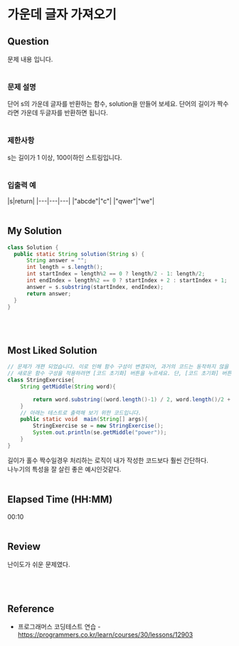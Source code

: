 # 가운데 글자 가져오기
## Question
문제 내용 입니다.
<br><br>
### **문제 설명**
단어 s의 가운데 글자를 반환하는 함수, solution을 만들어 보세요. 단어의 길이가 짝수라면 가운데 두글자를 반환하면 됩니다.
<br><br>
### **제한사항**
s는 길이가 1 이상, 100이하인 스트링입니다.
<br><br>
### **입출력 예**
|s|return|
|---|---|---|
|"abcde"|"c"|
|"qwer"|"we"|
<br><br>
## My Solution
``` Java
class Solution {
  public static String solution(String s) {
      String answer = "";
      int length = s.length();
      int startIndex = length%2 == 0 ? length/2 - 1: length/2;  
      int endIndex = length%2 == 0 ? startIndex + 2 : startIndex + 1; 
      answer = s.substring(startIndex, endIndex);
      return answer;
  }
}
```
<br><br>
## Most Liked Solution
``` Java
// 문제가 개편 되었습니다. 이로 인해 함수 구성이 변경되어, 과거의 코드는 동작하지 않을 수 있습니다.
// 새로운 함수 구성을 적용하려면 [코드 초기화] 버튼을 누르세요. 단, [코드 초기화] 버튼을 누르면 작성 중인 코드는 사라집니다.
class StringExercise{
    String getMiddle(String word){

        return word.substring((word.length()-1) / 2, word.length()/2 + 1);    
    }
    // 아래는 테스트로 출력해 보기 위한 코드입니다.
    public static void  main(String[] args){
        StringExercise se = new StringExercise();
        System.out.println(se.getMiddle("power"));
    }
}
```
길이가 홀수 짝수일경우 처리하는 로직이 내가 작성한 코드보다 훨씬 간단하다. <br>
나누기의 특성을 잘 살린 좋은 예시인것같다.
<br><br>
## Elapsed Time (HH:MM)
00:10
<br><br>
## Review
난이도가 쉬운 문제였다. <br>

<br><br>
## Reference
* 프로그래머스 코딩테스트 연습 - https://programmers.co.kr/learn/courses/30/lessons/12903